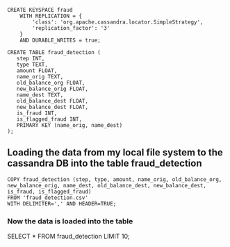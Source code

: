 ```
CREATE KEYSPACE fraud
	WITH REPLICATION = {
		'class': 'org.apache.cassandra.locator.SimpleStrategy',
		'replication_factor': '3'
	}
	AND DURABLE_WRITES = true;
```

```
CREATE TABLE fraud_detection (
   step INT,
   type TEXT,
   amount FLOAT,
   name_orig TEXT,
   old_balance_org FLOAT,
   new_balance_orig FLOAT,
   name_dest TEXT,
   old_balance_dest FLOAT,
   new_balance_dest FLOAT,
   is_fraud INT,
   is_flagged_fraud INT,
   PRIMARY KEY (name_orig, name_dest)
);
```

## Loading the data from my local file system to the cassandra DB into the table fraud_detection 

```
COPY fraud_detection (step, type, amount, name_orig, old_balance_org, new_balance_orig, name_dest, old_balance_dest, new_balance_dest, is_fraud, is_flagged_fraud)
FROM 'fraud_detection.csv'
WITH DELIMITER=',' AND HEADER=TRUE;
```

### Now the data is loaded into the table

SELECT * FROM fraud_detection LIMIT 10;














